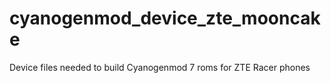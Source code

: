 cyanogenmod_device_zte_mooncake
===============================

Device files needed to build Cyanogenmod 7 roms for ZTE Racer phones